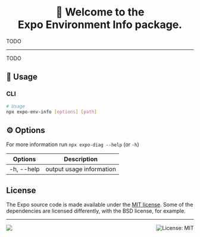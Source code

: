 <!-- Title -->
<h1 align="center">
👋 Welcome to the <br>Expo Environment Info package.
</h1>

<!-- Header -->

TODO

---

<!-- Body -->

TODO

## 🚀 Usage

### CLI

```sh
# Usage
npx expo-env-info [options] [path]
```

## ⚙️ Options

For more information run `npx expo-diag --help` (or `-h`)

| Options       | Description               |
| ------------- | ------------------------- |
| -h, --help    | output usage information  |

## License

The Expo source code is made available under the [MIT license](LICENSE). Some of the dependencies are licensed differently, with the BSD license, for example.

<!-- Footer -->

---

<p>
    <a aria-label="sponsored by expo" href="http://expo.dev">
        <img src="https://img.shields.io/badge/Sponsored_by-Expo-4630EB.svg?style=for-the-badge&logo=EXPO&labelColor=000&logoColor=fff" target="_blank" />
    </a>
    <a aria-label="expo-enf-info is free to use" href="/LICENSE" target="_blank">
        <img align="right" alt="License: MIT" src="https://img.shields.io/badge/License-MIT-success.svg?style=for-the-badge&color=33CC12" target="_blank" />
    </a>
</p>
